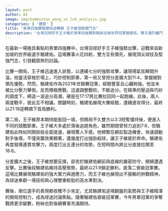 ```yaml
---
layout: post
author: AI
image: img/badminton_wang_vs_loh_analysis.jpg
categories: [ '體育' ]
title: "男單四強賽駱建佑逆轉勝 王子維惜敗展鬥志"
description: "台灣羽球好手王子維於男單四強賽對戰新加坡世界冠軍駱建佑，雙方激烈纏鬥，技術與心理素質全開。王子維開局強勢領先，駱建佑則展現調整力，在劣勢中逆襲連下兩局晉級冠軍賽，王子維雖敗猶榮，兩人表現成為球迷熱議話題。"
---
```

在最新一場極具看點的男單四強賽中，台灣羽球好手王子維強勢出擊，迎戰來自新加坡的世界級選手駱建佑。這場賽事火花四射，雙方互有領先，展現頂尖球技及堅強鬥志，引發觀眾熱烈討論。

比賽一開局，王子維迅速進入狀態，以連續七分的強勢攻擊，讓現場氣氛瞬間升溫。他靈活穿梭於場上，巧妙控制節奏，第一局又曾把分差擴大到11:4，掌握絕對領先優勢。然而，駱建佑作為2021年世錦賽冠軍，經驗豐富且心臟夠強。他並未被比分壓力擊倒，反而積極應戰，迅速調整戰術，不斷追分。在精準的壓迫與巧妙的調度下，締造一波追分高潮，硬是在17:17將比賽拉回同一起跑線。此後，兩人兩度戰平，彼此互不相讓。關鍵時刻，駱建佑展現大賽經驗，連續進攻得分，最終以21:18逆轉摘下首局勝利。

第二局，王子維原本期待能扳回一城，但開局不久雙方以3:3短暫僵持後，便進入不同的競戰節奏。王子維大多處於落後追趕角色，雖然期間曾努力追到7:8，但駱建佑此時如同開掛般全面提速，展現驚人手感。他頻繁在網前製造機會，快速調動對手後場，不僅突襲效果顯著，還幾度打出強勁殺球，讓王子維疲於奔命。駱建佑再度發揮連貫攻擊力，兩度打出五連分的攻勢，在短時間內將比分直接拉開至18:8。

分差擴大之後，王子維想要反撲，卻苦於駱建佑網前與底線的嚴密防守，頻頻遭遇反擊。比賽後段駱建佑維持高壓態勢，最終以21:9鎖定勝利，直落二晉級冠軍賽。這場比賽展現駱建佑的強大實力與適應力，而王子維也展現出不服輸的拚戰精神，為球迷奉獻一場技術與心理雙重較勁的高水準對決。

賽後，兩位選手的表現都收穫不少肯定，尤其駱建佑逆境翻盤的氣勢與王子維精湛的開局控制力，成為球迷討論焦點。隨著駱建佑晉級冠軍賽，今年男單冠軍的爭奪戰將更添變數，粉絲也對後續賽事充滿期待。